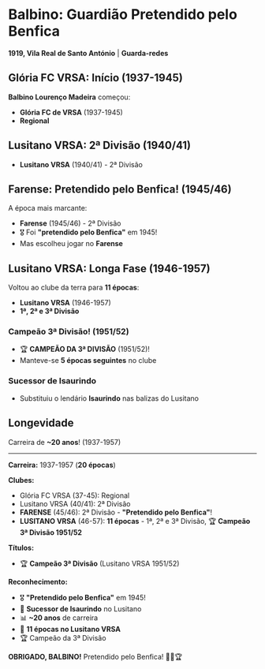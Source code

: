 # Balbino: Guardião Pretendido pelo Benfica

**1919, Vila Real de Santo António** | **Guarda-redes**

## Glória FC VRSA: Início (1937-1945)

**Balbino Lourenço Madeira** começou:
- **Glória FC de VRSA** (1937-1945)
- **Regional**

## Lusitano VRSA: 2ª Divisão (1940/41)

- **Lusitano VRSA** (1940/41) - 2ª Divisão

## Farense: Pretendido pelo Benfica! (1945/46)

A época mais marcante:
- **Farense** (1945/46) - 2ª Divisão
- 🎖️ Foi **"pretendido pelo Benfica"** em 1945!
- Mas escolheu jogar no **Farense**

## Lusitano VRSA: Longa Fase (1946-1957)

Voltou ao clube da terra para **11 épocas**:
- **Lusitano VRSA** (1946-1957)
- **1ª, 2ª e 3ª Divisão**

### Campeão 3ª Divisão! (1951/52)
- 🏆 **CAMPEÃO DA 3ª DIVISÃO** (1951/52)!
- Manteve-se **5 épocas seguintes** no clube

### Sucessor de Isaurindo
- Substituiu o lendário **Isaurindo** nas balizas do Lusitano

## Longevidade

Carreira de **~20 anos**! (1937-1957)

---

**Carreira:** 1937-1957 (**20 épocas**)

**Clubes:**
- Glória FC VRSA (37-45): Regional
- Lusitano VRSA (40/41): 2ª Divisão
- **FARENSE** (45/46): 2ª Divisão - **"Pretendido pelo Benfica"**!
- **LUSITANO VRSA** (46-57): **11 épocas** - 1ª, 2ª e 3ª Divisão, 🏆 **Campeão 3ª Divisão 1951/52**

**Títulos:**
- 🏆 **Campeão 3ª Divisão** (Lusitano VRSA 1951/52)

**Reconhecimento:**
- 🎖️ **"Pretendido pelo Benfica"** em 1945!
- 🧤 **Sucessor de Isaurindo** no Lusitano
- 📊 **~20 anos** de carreira
- 💪 **11 épocas no Lusitano VRSA**
- 🏆 Campeão da 3ª Divisão

**OBRIGADO, BALBINO!** Pretendido pelo Benfica! 🦁🧤🏆
